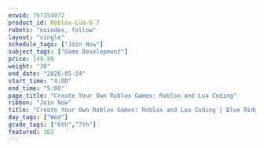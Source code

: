 ```yaml
---
ecwid: 767154072
product_id: Roblox-Lua-6-7
robots: "noindex, follow"
layout: "single"
schedule_tags: ["Join Now"]
subject_tags: ["Game Development"]
price: 149.99
weight: "38"
end_date: "2026-05-24"
start_time: "4:00"
end_time: "5:00"
page_title: "Create Your Own Roblox Games: Roblox and Lua Coding"
ribbon: "Join Now"
title: "Create Your Own Roblox Games: Roblox and Lua Coding | Blue Ridge Boost"
day_tags: ["Wed"]
grade_tags: ["6th","7th"]
featured: 162
---
```

